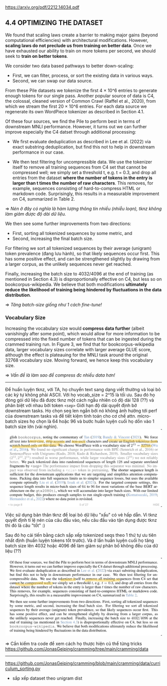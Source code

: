 https://arxiv.org/pdf/2212.14034.pdf

## 4.4 OPTIMIZING THE DATASET
We found that scaling laws create a barrier to making major gains (beyond computational efficiencies) with architectural modifications. However, __scaling laws do not preclude us from training on better data__. Once we have exhausted our ability to train on more tokens per second, we should seek to __train on better tokens__.

We consider two data based pathways to better down-scaling:
- First, we can filter, process, or sort the existing data in various ways.
- Second, we can swap our data source.

From these Pile datasets we tokenize the first 4 × 10^6 entries to generate enough tokens for our single pass. Another popular source of data is C4, the colossal, cleaned version of Common Crawl (Raffel et al., 2020), from which we stream the first 20 × 10^6 entries. For each data source we regenerate its own WordPiece tokenizer as described in Section 4.1.


Of these four sources, we find the Pile to perform best in terms of downstream MNLI performance. However, it turns out we can further improve especially the C4 datset through additional processing:

- We first evaluate deduplication as described in Lee et al. (2022) via exact substring deduplication, but find this not to help in downstream performance in our case.

- We then test filtering for uncompressible data. We use the tokenizer itself to remove all training sequences from C4 set that cannot be compressed well; we simply set a threshold t, e.g. t = 0.3, and drop all entries from the dataset __where the number of tokens in the entry is larger than t times the number of raw characters__. This removes, for example, sequences consisting of hard-to-compress HTML or markdown code. Surprisingly, this results in a measurable improvement on C4, summarized in Table 2.

=> _Nén ở đây có nghĩa là hàm lượng thông tin nhiều (nhiễu loạn), tknz không làm giảm được độ dài dữ liệu._

We then see some further improvements from two directions:
- First, sorting all tokenized sequences by some metric, and 
- Second, increasing the final batch size.

For filtering we sort all tokenized sequences by their average (unigram) token prevalence (đang lưu hành), so that likely sequences occur first. This has some positive effect, and can be strengthened slightly by drawing from a larger corpus, as the unlikely sequences never get reached.

Finally, increasing the batch size to 4032/4096 at the end of training (as mentioned in Section 4.3) is disproportionally effective on C4, but less so on bookcorpus-wikipedia. We believe that both modifications __ultimately reduce the likelihood of training being hindered by fluctuations in the data distribution__.

=> _Tăng batch-size giống như 1 cách fine-tune!_

### Vocabulary Size

Increasing the vocabulary size would __compress data further__ (albeit vanishingly after some point), which would allow for more information to be compressed into the fixed number of tokens that can be ingested during the crammed training run. In Figure 3, we find that for bookcorpus-wikipedia data, larger vocabulary sizes correlate with larger average GLUE score, although the effect is plateauing for the MNLI task around the original 32768 vocabulary size. Moving forward, we hence keep this vocabulary size.

=> _Vấn đề là làm sao để compress đc nhiều data hơn!_

- - -

Để huấn luyện tknz, với TA, họ chuyển text sang dạng viết thường và loại bỏ các ký tự không phải ASCII. Với họ vocab_size = 2^15 là tối ưu. Sau đó họ đóng gói dữ liệu đã được tknz một cách ngẫu nhiên có độ dài 128 (??) và phân biệt với nhau bởi token `<sep>` Giới hạn độ dài quyết định bở downstream tasks. Họ chọn seq len ngắn bởi nó không ảnh hưởng tới perf của downstream tasks và để tiết kiệm tính toán cho cơ chế attn. micro-batch sizes họ chọn là 64 hoặc 96 và bước huấn luyện cuối họ dồn vào 1 batch size lớn (vài nghìn).
![](files/cramming-00.jpg)

Việc sử dụng bản thân tknz để loại bỏ dữ liệu "xấu" có vẻ hấp dẫn. Vì tknz quyết định tỉ lệ nén của câu đầu vào, nếu câu đầu vào tận dụng được tknz thì đó là câu "tốt" :)

Sau đó họ cải tiến bằng cách sắp xếp tokenized seqs theo 1 thứ tự ưu tiên nhất định (huấn luyện tokens tốt trước). Và ở lần huấn luyện cuối họ tăng batch size lên 4032 hoặc 4096 để làm giảm sự phân bố không đều của dữ liệu (??)

![](files/cramming-01.jpg)

=> Cần kiểm tra code để xem cách họ thược hiện củ thể từng tricks https://github.com/JonasGeiping/cramming/tree/main/cramming/data

- - -

https://github.com/JonasGeiping/cramming/blob/main/cramming/data/curriculum_sorting.py
- sắp xếp dataset theo unigram dist